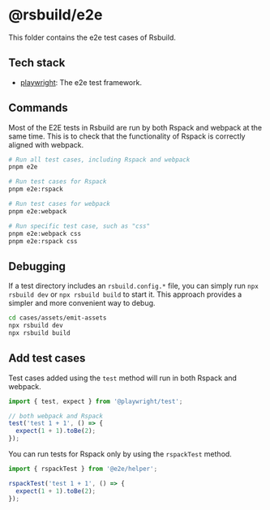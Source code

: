 # @rsbuild/e2e

This folder contains the e2e test cases of Rsbuild.

## Tech stack

- [playwright](https://github.com/microsoft/playwright): The e2e test framework.

## Commands

Most of the E2E tests in Rsbuild are run by both Rspack and webpack at the same time. This is to check that the functionality of Rspack is correctly aligned with webpack.

```bash
# Run all test cases, including Rspack and webpack
pnpm e2e

# Run test cases for Rspack
pnpm e2e:rspack

# Run test cases for webpack
pnpm e2e:webpack

# Run specific test case, such as "css"
pnpm e2e:webpack css
pnpm e2e:rspack css
```

## Debugging

If a test directory includes an `rsbuild.config.*` file, you can simply run `npx rsbuild dev` or `npx rsbuild build` to start it. This approach provides a simpler and more convenient way to debug.

```bash
cd cases/assets/emit-assets
npx rsbuild dev
npx rsbuild build
```

## Add test cases

Test cases added using the `test` method will run in both Rspack and webpack.

```ts
import { test, expect } from '@playwright/test';

// both webpack and Rspack
test('test 1 + 1', () => {
  expect(1 + 1).toBe(2);
});
```

You can run tests for Rspack only by using the `rspackTest` method.

```ts
import { rspackTest } from '@e2e/helper';

rspackTest('test 1 + 1', () => {
  expect(1 + 1).toBe(2);
});
```
